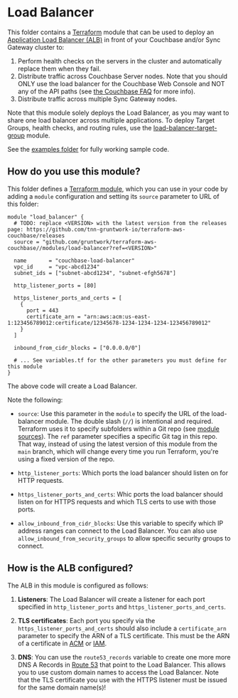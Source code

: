 # Load Balancer

This folder contains a [Terraform](https://www.terraform.io/) module that can be used to deploy an [Application Load 
Balancer (ALB)](https://docs.aws.amazon.com/elasticloadbalancing/latest/application/introduction.html) in front of 
your Couchbase and/or Sync Gateway cluster to:

1. Perform health checks on the servers in the cluster and automatically replace them when they fail.
1. Distribute traffic across Couchbase Server nodes. Note that you should ONLY use the load balancer for the Couchbase
   Web Console and NOT any of the API paths (see [the Couchbase FAQ](https://blog.couchbase.com/couchbase-101-q-and-a/)
   for more info).  
1. Distribute traffic across multiple Sync Gateway nodes. 

Note that this module solely deploys the Load Balancer, as you may want to share one load balancer across multiple
applications. To deploy Target Groups, health checks, and routing rules, use the 
[load-balancer-target-group](https://github.com/tnn-gruntwork-io/terraform-aws-couchbase/tree/main/modules/load-balancer-target-group)
module.

See the [examples folder](https://github.com/tnn-gruntwork-io/terraform-aws-couchbase/tree/main/examples) for fully 
working sample code.




## How do you use this module?

This folder defines a [Terraform module](https://www.terraform.io/docs/modules/usage.html), which you can use in your
code by adding a `module` configuration and setting its `source` parameter to URL of this folder:

```hcl
module "load_balancer" {
  # TODO: replace <VERSION> with the latest version from the releases page: https://github.com/tnn-gruntwork-io/terraform-aws-couchbase/releases
  source = "github.com/gruntwork/terraform-aws-couchbase//modules/load-balancer?ref=<VERSION>"
  
  name       = "couchbase-load-balancer"
  vpc_id     = "vpc-abcd1234"
  subnet_ids = ["subnet-abcd1234", "subnet-efgh5678"]

  http_listener_ports = [80]

  https_listener_ports_and_certs = [
    {
      port = 443
      certificate_arn = "arn:aws:acm:us-east-1:123456789012:certificate/12345678-1234-1234-1234-123456789012"
    }
  ]
  
  inbound_from_cidr_blocks = ["0.0.0.0/0"]

  # ... See variables.tf for the other parameters you must define for this module
}
```

The above code will create a Load Balancer.

Note the following:

* `source`: Use this parameter in the `module` to specify the URL of the load-balancer module. The double slash (`//`) 
  is intentional and required. Terraform uses it to specify subfolders within a Git repo (see [module 
  sources](https://www.terraform.io/docs/modules/sources.html)). The `ref` parameter specifies a specific Git tag in 
  this repo. That way, instead of using the latest version of this module from the `main` branch, which 
  will change every time you run Terraform, you're using a fixed version of the repo.

* `http_listener_ports`: Which ports the load balancer should listen on for HTTP requests.

* `https_listener_ports_and_certs`: Whic ports the load balancer should listen on for HTTPS requests and which TLS
  certs to use with those ports.

* `allow_inbound_from_cidr_blocks`: Use this variable to specify which IP address ranges can connect to the Load
  Balancer. You can also use `allow_inbound_from_security_groups` to allow specific security groups to connect.




## How is the ALB configured?

The ALB in this module is configured as follows:

1. **Listeners**: The Load Balancer will create a listener for each port specified in `http_listener_ports` and
   `https_listener_ports_and_certs`.

1. **TLS certificates**: Each port you specify via the `https_listener_ports_and_certs` should also include a
   `certificate_arn` parameter to specify the ARN of a TLS certificate. This must be the ARN of a certificate in
   [ACM](https://aws.amazon.com/certificate-manager/) or 
   [IAM](https://docs.aws.amazon.com/IAM/latest/UserGuide/id_credentials_server-certs.html).
   
1. **DNS**: You can use the `route53_records` variable to create one more more DNS A Records in [Route 
   53](https://aws.amazon.com/route53/) that point to the Load Balancer. This allows you to use custom domain names to
   access the Load Balancer. Note that the TLS certificate you use with the HTTPS listener must be issued for the 
   same domain name(s)!